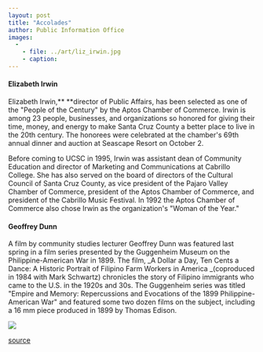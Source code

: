 ```yaml
---
layout: post
title: "Accolades"
author: Public Information Office
images:
  -
    - file: ../art/liz_irwin.jpg
    - caption: 
---
```


#### Elizabeth Irwin

Elizabeth Irwin,** **director of Public Affairs, has been selected as one of the "People of the Century" by the Aptos Chamber of Commerce. Irwin is among 23 people, businesses, and organizations so honored for giving their time, money, and energy to make Santa Cruz County a better place to live in the 20th century. The honorees were celebrated at the chamber's 69th annual dinner and auction at Seascape Resort on October 2.

Before coming to UCSC in 1995, Irwin was assistant dean of Community Education and director of Marketing and Communications at Cabrillo College. She has also served on the board of directors of the Cultural Council of Santa Cruz County, as vice president of the Pajaro Valley Chamber of Commerce, president of the Aptos Chamber of Commerce, and president of the Cabrillo Music Festival. In 1992 the Aptos Chamber of Commerce also chose Irwin as the organization's "Woman of the Year."

####

#### **Geoffrey Dunn**

A film by community studies lecturer Geoffrey Dunn was featured last spring in a film series presented by the Guggenheim Museum on the Philippine-American War in 1899\. The film, _A Dollar a Day, Ten Cents a Dance: A Historic Portrait of Filipino Farm Workers in America _(coproduced in 1984 with Mark Schwartz) chronicles the story of Filipino immigrants who came to the U.S. in the 1920s and 30s. The Guggenheim series was titled "Empire and Memory: Repercussions and Evocations of the 1899 Philippine-American War" and featured some two dozen films on the subject, including a 16 mm piece produced in 1899 by Thomas Edison.

  
![ ][1]

[1]: ../../images/trans.gif

[source](http://www1.ucsc.edu/currents/99-00/10-11/accolades.html "Permalink to accolades")
